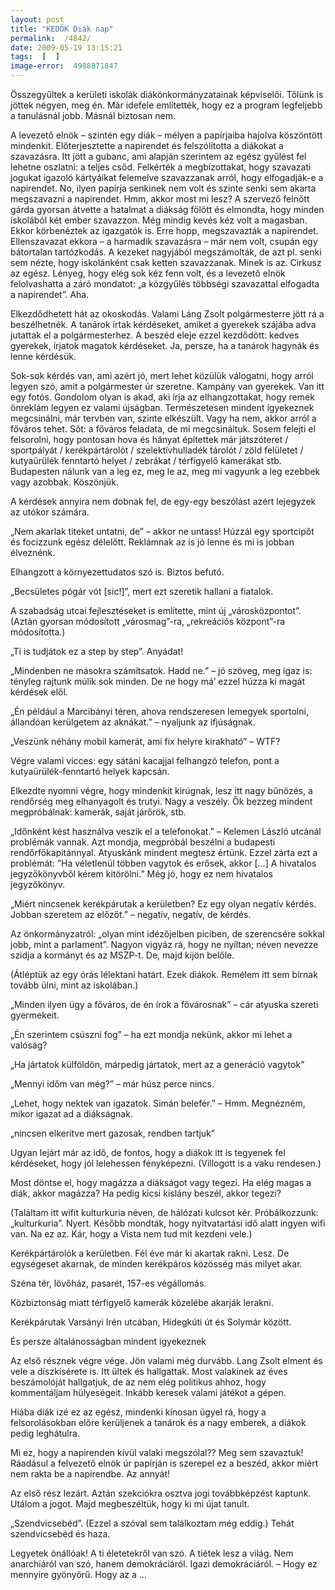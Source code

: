 ```yaml
---
layout: post
title: "KEDÖK Diák nap"
permalink:  /4842/ 
date: 2009-05-19 13:15:21
tags:  [  ] 
image-error:  4988871847 
---
```

&Ouml;sszegyűltek a kerületi iskolák diákönkormányzatainak képviselői. Tőlünk is jöttek négyen, meg én. Már idefele említették, hogy ez a program legfeljebb a tanulásnál jobb. Másnál biztosan nem.

A levezető elnök &ndash; szintén egy diák &ndash; mélyen a papírjaiba hajolva köszöntött mindenkit. Előterjesztette a napirendet és felszólította a diákokat a szavazásra. Itt jött a gubanc, ami alapján szerintem az egész gyűlést fel lehetne oszlatni: a teljes csőd. Felkérték a megbízottakat, hogy szavazati jogukat igazoló kártyáikat felemelve szavazzanak arról, hogy elfogadják-e a napirendet. No, ilyen papírja senkinek nem volt és szinte senki sem akarta megszavazni a napirendet. Hmm, akkor most mi lesz? A szervező felnőtt gárda gyorsan átvette a hatalmat a diákság fölött és elmondta, hogy minden iskolából két ember szavazzon. Még mindig kevés kéz volt a magasban. Ekkor körbenéztek az igazgatók is. Erre hopp, megszavazták a napirendet. Ellenszavazat ekkora &ndash; a harmadik szavazásra &ndash; már nem volt, csupán egy bátortalan tartózkodás. A kezeket nagyjából megszámolták, de azt pl. senki sem nézte, hogy iskolánként csak ketten szavazzanak. Minek is az. Cirkusz az egész. Lényeg, hogy elég sok kéz fenn volt, és a levezető elnök felolvashatta a záró mondatot: &bdquo;a közgyűlés többségi szavazattal elfogadta a napirendet&rdquo;. Aha.

Elkezdődhetett hát az okoskodás. Valami Láng Zsolt polgármesterre jött rá a beszélhetnék. A tanárok írtak kérdéseket, amiket a gyerekek szájába adva jutattak el a polgármesterhez. A beszéd eleje ezzel kezdődött: kedves gyerekek, írjatok magatok kérdéseket. Ja, persze, ha a tanárok hagynák és lenne kérdésük. 

Sok-sok kérdés van, ami azért jó, mert lehet közülük válogatni, hogy arról legyen szó, amit a polgármester úr szeretne. Kampány van gyerekek. Van itt egy fotós. Gondolom olyan is akad, aki írja az elhangzottakat, hogy remek önreklám legyen ez valami újságban. Természetesen mindent igyekeznek megcsinálni, már tervben van, szinte elkészült. Vagy ha nem, akkor arról a főváros tehet. Sőt: a főváros feladata, de mi megcsináltuk. Sosem felejti el felsorolni, hogy pontosan hova és hányat építettek már játszóteret / sportpályát / kerékpártárolót / szelektívhulladék tárolót / zöld felületet / kutyaürülék fenntartó helyet / zebrákat / térfigyelő kamerákat stb. Budapesten nálunk van a leg ez, meg le az, meg mi vagyunk a leg ezebbek vagy azobbak. Köszönjük.

A kérdések annyira nem dobnak fel, de egy-egy beszólást azért lejegyzek az utókor számára.

&bdquo;Nem akarlak titeket untatni, de&rdquo; &ndash; akkor ne untass! Húzzál egy sportcipőt és focizzunk egész délelőtt. Reklámnak az is jó lenne és mi is jobban élveznénk.

Elhangzott a környezettudatos szó is. Biztos befutó.

&bdquo;Becsületes pógár vót [sic!]&rdquo;, mert ezt szeretik hallani a fiatalok.

A szabadság utcai fejlesztéseket is említette, mint új &bdquo;városközpontot&rdquo;. (Aztán gyorsan módosított &bdquo;városmag&rdquo;-ra, &bdquo;rekreációs központ&rdquo;-ra módosította.)

&bdquo;Ti is tudjátok ez a step by step&rdquo;. Anyádat!

&bdquo;Mindenben ne másokra számítsatok. Hadd ne.&rdquo; &ndash; jó szöveg, meg igaz is: tényleg rajtunk múlik sok minden. De ne hogy má&rsquo; ezzel húzza ki magát kérdések elől.

&bdquo;Én például a Marcibányi téren, ahova rendszeresen lemegyek sportolni, állandóan kerülgetem az aknákat.&rdquo; &ndash; nyaljunk az ifjúságnak.

&bdquo;Veszünk néhány mobil kamerát, ami fix helyre kirakható&rdquo; &ndash; WTF?

Végre valami vicces: egy sátáni kacajjal felhangzó telefon, pont a kutyaürülék-fenntartó helyek kapcsán.

Elkezdte nyomni végre, hogy mindenkit kirúgnak, lesz itt nagy bűnözés, a rendőrség meg elhanyagolt és trutyi. Nagy a veszély. Ők bezzeg mindent megpróbálnak: kamerák, saját járőrök, stb.

&bdquo;Időnként kést használva veszik el a telefonokat.&rdquo; &ndash; Kelemen László utcánál problémák vannak. Azt mondja, megpróbál beszélni a budapesti rendőrfőkapitánnyal. Atyuskánk mindent megtesz értünk. Ezzel zárta ezt a problémát: &rdquo;Ha véletlenül többen vagytok és erősek, akkor [&hellip;] A hivatalos jegyzőkönyvből kérem kitörölni.&rdquo; Még jó, hogy ez nem hivatalos jegyzőkönyv.

&bdquo;Miért nincsenek kerékpárutak a kerületben? Ez egy olyan negatív kérdés. Jobban szeretem az előzőt.&rdquo; &ndash; negatív, negatív, de kérdés.

Az önkormányzatról: &bdquo;olyan mint idézőjelben piciben, de szerencsére sokkal jobb, mint a parlament&rdquo;. Nagyon vigyáz rá, hogy ne nyíltan; néven nevezze szidja a kormányt és az MSZP-t. De, majd kijön belőle.

(Átléptük az egy órás lélektani határt. Ezek diákok. Remélem itt sem bírnak tovább ülni, mint az iskolában.)

&bdquo;Minden ilyen ügy a főváros, de én írok a fővárosnak&rdquo; &ndash; cár atyuska szereti gyermekeit. 

&bdquo;Én szerintem csúszni fog&rdquo; &ndash; ha ezt mondja nekünk, akkor mi lehet a valóság?

&bdquo;Ha jártatok külföldön, márpedig jártatok, mert az a generáció vagytok&rdquo;

&bdquo;Mennyi időm van még?&rdquo; &ndash; már húsz perce nincs.

&bdquo;Lehet, hogy nektek van igazatok. Simán belefér.&rdquo; &ndash; Hmm. Megnézném, mikor igazat ad a diákságnak.

&bdquo;nincsen elkerítve mert gazosak, rendben tartjuk&rdquo;

Ugyan lejárt már az idő, de fontos, hogy a diákok itt is tegyenek fel kérdéseket, hogy jól lelehessen fényképezni. (Villogott is a vaku rendesen.)

Most döntse el, hogy magázza a diákságot vagy tegezi. Ha elég magas a diák, akkor magázza? Ha pedig kicsi kislány beszél, akkor tegezi?

(Találtam itt wifit kulturkuria néven, de hálózati kulcsot kér. Próbálkozzunk: &bdquo;kulturkuria&rdquo;. Nyert. Később mondták, hogy nyitvatartási idő alatt ingyen wifi van. Na ez az. Kár, hogy a Vista nem tud mit kezdeni vele.)

Kerékpártárolók a kerületben. Fél éve már ki akartak rakni. Lesz. De egységeset akarnak, de minden kerékpáros közösség más milyet akar.

Széna tér, lövőház, pasarét, 157-es végállomás.

Közbiztonság miatt térfigyelő kamerák közelébe akarják lerakni.

Kerékpárutak Varsányi Irén utcában, Hidegkúti út és Solymár között.

És persze általánosságban mindent igyekeznek

Az első résznek végre vége. Jön valami még durvább.  Lang Zsolt elment és vele a díszkísérete is. Itt ültek és hallgattak. Most valakinek az éves beszámolóját hallgatjuk, de az nem elég politikus ahhoz, hogy kommentáljam hülyeségeit. Inkább keresek valami játékot a gépen.

Hiába diák izé ez az egész, mindenki kínosan ügyel rá, hogy a felsorolásokban előre kerüljenek a tanárok és a nagy emberek, a diákok pedig leghátulra.

Mi ez, hogy a napirenden kívül valaki megszólal?? Meg sem szavaztuk! Ráadásul a felvezető elnök úr papírján is szerepel ez a beszéd, akkor miért nem rakta be a napirendbe. Az annyát!

Az első rész lezárt. Aztán szekciókra osztva jogi továbbképzést kaptunk. Utálom a jogot. Majd megbeszéltük, hogy ki mi újat tanult.

&bdquo;Szendvicsebéd&rdquo;. (Ezzel a szóval sem találkoztam még eddig.) Tehát szendvicsebéd és haza.

Legyetek önállóak! A ti életetekről van szó. A tiétek lesz a világ. Nem anarchiáról van szó, hanem demokráciáról. Igazi demokráciáról. &ndash; Hogy ez mennyire gyönyörű. Hogy az a &hellip;

&nbsp;

